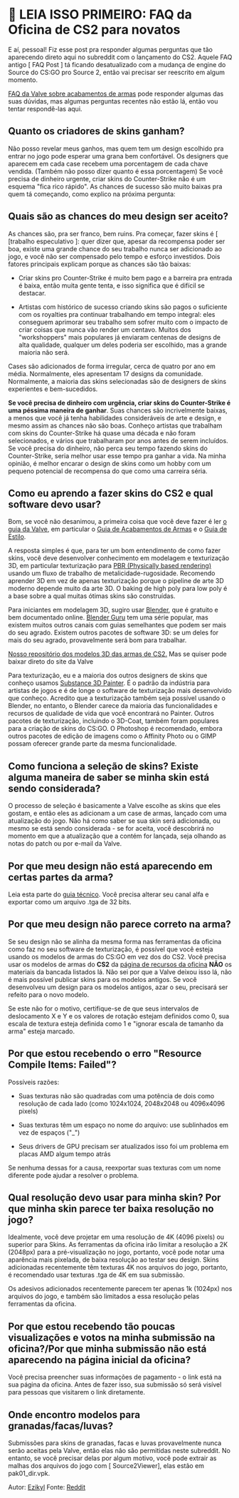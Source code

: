 # 🔰 LEIA ISSO PRIMEIRO: FAQ da Oficina de CS2 para novatos

E aí, pessoal! Fiz esse post pra responder algumas perguntas que tão aparecendo direto aqui no subreddit com o lançamento do CS2. Aquele FAQ antigo [ FAQ Post ] tá ficando desatualizado com a mudança de engine do Source do CS:GO pro Source 2, então vai precisar ser reescrito em algum momento.

[FAQ da Valve sobre acabamentos de armas](https://www.counter-strike.net/workshop/workshopfaq#weapons) pode responder algumas das suas dúvidas, mas algumas perguntas recentes não estão lá, então vou tentar respondê-las aqui.

## Quanto os criadores de skins ganham?
Não posso revelar meus ganhos, mas quem tem um design escolhido pra entrar no jogo pode esperar uma grana bem confortável. Os designers que aparecem em cada case recebem uma porcentagem de cada chave vendida. (Também não posso dizer quanto é essa porcentagem) Se você precisa de dinheiro urgente, criar skins do Counter-Strike não é um esquema "fica rico rápido". As chances de sucesso são muito baixas pra quem tá começando, como explico na próxima pergunta:

## Quais são as chances do meu design ser aceito?
As chances são, pra ser franco, bem ruins. Pra começar, fazer skins é [ [trabalho especulativo ]: quer dizer que, apesar da recompensa poder ser boa, existe uma grande chance do seu trabalho nunca ser adicionado ao jogo, e você não ser compensado pelo tempo e esforço investidos. Dois fatores principais explicam porque as chances são tão baixas:

- Criar skins pro Counter-Strike é muito bem pago e a barreira pra entrada é baixa, então muita gente tenta, e isso significa que é difícil se destacar.

- Artistas com histórico de sucesso criando skins são pagos o suficiente com os royalties pra continuar trabalhando em tempo integral: eles conseguem aprimorar seu trabalho sem sofrer muito com o impacto de criar coisas que nunca vão render um centavo. Muitos dos "workshoppers" mais populares já enviaram centenas de designs de alta qualidade, qualquer um deles poderia ser escolhido, mas a grande maioria não será.

Cases são adicionados de forma irregular, cerca de quatro por ano em média. Normalmente, eles apresentam 17 designs da comunidade. Normalmente, a maioria das skins selecionadas são de designers de skins experientes e bem-sucedidos.

__Se você precisa de dinheiro com urgência, criar skins do Counter-Strike é uma péssima maneira de ganhar__. Suas chances são incrivelmente baixas, a menos que você já tenha habilidades consideráveis de arte e design, e mesmo assim as chances não são boas. Conheço artistas que trabalham com skins do Counter-Strike há quase uma década e não foram selecionados, e vários que trabalharam por anos antes de serem incluídos. Se você precisa do dinheiro, não perca seu tempo fazendo skins do Counter-Strike, seria melhor usar esse tempo pra ganhar a vida. Na minha opinião, é melhor encarar o design de skins como um hobby com um pequeno potencial de recompensa do que como uma carreira séria.

## Como eu aprendo a fazer skins do CS2 e qual software devo usar?
Bom, se você não desanimou, a primeira coisa que você deve fazer é ler [o guia da Valve](https://www.counter-strike.net/workshop/workshop), em particular o [Guia de Acabamentos de Armas](https://www.counter-strike.net/workshop/workshopfinishes) e o [Guia de Estilo](https://www.counter-strike.net/workshop/workshopstyleguide).

A resposta simples é que, para ter um bom entendimento de como fazer skins, você deve desenvolver conhecimento em modelagem e texturização 3D, em particular texturização para [PBR (Physically based rendering)](https://www.youtube.com/watch?v=a4dURVZEi3E) usando um fluxo de trabalho de metalicidade-rugosidade. Recomendo aprender 3D em vez de apenas texturização porque o pipeline de arte 3D moderno depende muito da arte 3D. O baking de high poly para low poly é a base sobre a qual muitas ótimas skins são construídas.

Para iniciantes em modelagem 3D, sugiro usar [Blender](https://www.blender.org/), que é gratuito e bem documentado online. [Blender Guru](https://www.youtube.com/@blenderguru) tem uma série popular, mas existem muitos outros canais com guias semelhantes que podem ser mais do seu agrado. Existem outros pacotes de software 3D: se um deles for mais do seu agrado, provavelmente será bom para trabalhar.

[Nosso repositório dos modelos 3D das armas de CS2.](https://github.com/skinzeras-brasil/cs2_w_m_g/blob/main/README.md) Mas se quiser pode baixar direto do site da Valve

Para texturização, eu e a maioria dos outros designers de skins que conheço usamos [Substance 3D Painter](https://store.steampowered.com/app/2199970/Substance_3D_Painter_2023/). É o padrão da indústria para artistas de jogos e é de longe o software de texturização mais desenvolvido que conheço. Acredito que a texturização também seja possível usando o Blender, no entanto, o Blender carece da maioria das funcionalidades e recursos de qualidade de vida que você encontrará no Painter. Outros pacotes de texturização, incluindo o 3D-Coat, também foram populares para a criação de skins do CS:GO. O Photoshop é recomendado, embora outros pacotes de edição de imagens como o Affinity Photo ou o GIMP possam oferecer grande parte da mesma funcionalidade.

## Como funciona a seleção de skins? Existe alguma maneira de saber se minha skin está sendo considerada?
O processo de seleção é basicamente a Valve escolhe as skins que eles gostam, e então eles as adicionam a um case de armas, lançado com uma atualização do jogo. Não há como saber se sua skin será adicionada, ou mesmo se está sendo considerada - se for aceita, você descobrirá no momento em que a atualização que a contém for lançada, seja olhando as notas do patch ou por e-mail da Valve.

## Por que meu design não está aparecendo em certas partes da arma?
Leia esta parte do [guia técnico](https://www.counter-strike.net/workshop/workshopfinishes#durability). Você precisa alterar seu canal alfa e exportar como um arquivo .tga de 32 bits.

## Por que meu design não parece correto na arma?
Se seu design não se alinha da mesma forma nas ferramentas da oficina como faz no seu software de texturização, é possível que você esteja usando os modelos de armas do CS:GO em vez dos do CS2. Você precisa usar os modelos de armas do __CS2__ da [página de recursos da oficina](https://www.counter-strike.net/workshop/workshopresources) __NÃO__ os materiais da bancada listados lá. Não sei por que a Valve deixou isso lá, não é mais possível publicar skins para os modelos antigos. Se você desenvolveu um design para os modelos antigos, azar o seu, precisará ser refeito para o novo modelo.

Se este não for o motivo, certifique-se de que seus intervalos de deslocamento X e Y e os valores de rotação estejam definidos como 0, sua escala de textura esteja definida como 1 e "ignorar escala de tamanho da arma" esteja marcado.

## Por que estou recebendo o erro "Resource Compile Items: Failed"?
Possíveis razões:

- Suas texturas não são quadradas com uma potência de dois como resolução de cada lado (como 1024x1024, 2048x2048 ou 4096x4096 pixels)

- Suas texturas têm um espaço no nome do arquivo: use sublinhados em vez de espaços ("_")

- Seus drivers de GPU precisam ser atualizados isso foi um problema em placas AMD algum tempo atrás

Se nenhuma dessas for a causa, reexportar suas texturas com um nome diferente pode ajudar a resolver o problema.

## Qual resolução devo usar para minha skin? Por que minha skin parece ter baixa resolução no jogo?
Idealmente, você deve projetar em uma resolução de 4K (4096 pixels) ou superior para Skins. As ferramentas da oficina irão limitar a resolução a 2K (2048px) para a pré-visualização no jogo, portanto, você pode notar uma aparência mais pixelada, de baixa resolução ao testar seu design. Skins adicionadas recentemente têm texturas 4K nos arquivos do jogo, portanto, é recomendado usar texturas .tga de 4K em sua submissão.

Os adesivos adicionados recentemente parecem ter apenas 1k (1024px) nos arquivos do jogo, e também são limitados a essa resolução pelas ferramentas da oficina.

## Por que estou recebendo tão poucas visualizações e votos na minha submissão na oficina?/Por que minha submissão não está aparecendo na página inicial da oficina?
Você precisa preencher suas informações de pagamento - o link está na sua página da oficina. Antes de fazer isso, sua submissão só será visível para pessoas que visitarem o link diretamente.

## Onde encontro modelos para granadas/facas/luvas?
Submissões para skins de granadas, facas e luvas provavelmente nunca serão aceitas pela Valve, então elas não são permitidas neste subreddit. No entanto, se você precisar delas por algum motivo, você pode extrair as malhas dos arquivos do jogo com [ Source2Viewer], elas estão em pak01_dir.vpk.

Autor: [Ezikyl](https://www.reddit.com/user/Ezikyl_/)
Fonte: [Reddit](https://www.reddit.com/r/csworkshop/comments/16xjrn8/read_this_first_cs2_workshop_faq_for_newcomers/?rdt=54025)
